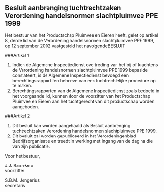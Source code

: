 <meta http-equiv='Content-Type' content='text/html; charset=utf-8' />

## Besluit aanbrenging tuchtrechtzaken Verordening handelsnormen slachtpluimvee PPE 1999

Het bestuur van het Productschap Pluimvee en Eieren heeft,
gelet op artikel 8, derde lid van de Verordening handelsnormen slachtpluimvee PPE 1999, 
op 12 september 2002 vastgesteld het navolgendeBESLUIT

###Artikel 1 

1. Indien de Algemene Inspectiedienst overtreding van het bij of krachtens de Verordening handelsnormen slachtpluimvee PPE 1999 bepaalde constateert, is de Algemene Inspectiedienst bevoegd een berechtingsrapport ten behoeve van een tuchtrechtelijke procedure op te maken.
2. Berechtingsrapporten van de Algemene Inspectiedienst zoals bedoeld in het voorgaande lid, kunnen door de voorzitter van het Productschap Pluimvee en Eieren aan het tuchtgerecht van dit productschap worden aangeboden.

###Artikel 2 

1. Dit besluit kan worden aangehaald als Besluit aanbrenging tuchtrechtzaken Verordening handelsnormen slachtpluimvee PPE 1999.
2. Dit besluit zal worden gepubliceerd in het Verordeningenblad Bedrijfsorganisatie en treedt in werking met ingang van de dag na die van zijn publicatie.

Voor het bestuur, 

J.J. Ramekers  
voorzitter  

S.B.M. Jongerius  
secretaris   

